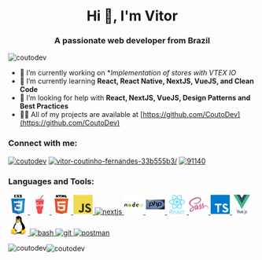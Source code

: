 <h1 align="center">Hi 👋, I'm Vitor</h1>
<h3 align="center">A passionate web developer from Brazil</h3>

<p align="left">
	<img
		src="https://komarev.com/ghpvc/?username=coutodev&label=Profile%20views&color=73499c&style=flat"
		alt="coutodev"
	/>
</p>

  - 🔭 I’m currently working on **Implementation of stores with VTEX IO* 
  - 🌱 I’m currently learning **React, React Native, NextJS, VueJS, and Clean Code** 
  - 🤝 I’m looking for help with **React, NextJS, VueJS, Design Patterns and Best Practices** 
  - 👨‍💻 All of my projects are available at [https://github.com/CoutoDev](https://github.com/CoutoDev)

<h3 align="left">Connect with me:</h3>
<p align="left">
	<a href="https://dev.to/coutodev" target="blank"
		><img
			align="center"
			src="https://cdn.jsdelivr.net/npm/simple-icons@3.0.1/icons/dev-dot-to.svg"
			alt="coutodev"
			height="30"
			width="40"
	/></a>
	<a
		href="https://linkedin.com/in/vitor-coutinho-fernandes-33b555b3/"
		target="blank"
		><img
			align="center"
			src="https://cdn.jsdelivr.net/npm/simple-icons@3.0.1/icons/linkedin.svg"
			alt="vitor-coutinho-fernandes-33b555b3/"
			height="30"
			width="40"
	/></a>
	<a href="https://pt.stackoverflow.com/users/91140" target="blank"
		><img
			align="center"
			src="https://cdn.jsdelivr.net/npm/simple-icons@3.0.1/icons/stackoverflow.svg"
			alt="91140"
			height="30"
			width="40"
	/></a>
</p>

<h3 align="left">Languages and Tools:</h3>
<p align="left">
	<a href="https://www.w3schools.com/css/" target="_blank">
		<img
			src="https://raw.githubusercontent.com/devicons/devicon/master/icons/css3/css3-original-wordmark.svg"
			alt="css3"
			width="40"
			height="40"
		/>
	</a>
	<a href="https://gulpjs.com" target="_blank">
		<img
			src="https://raw.githubusercontent.com/devicons/devicon/master/icons/gulp/gulp-plain.svg"
			alt="gulp"
			width="40"
			height="40"
		/>
	</a>
	<a href="https://www.w3.org/html/" target="_blank">
		<img
			src="https://raw.githubusercontent.com/devicons/devicon/master/icons/html5/html5-original-wordmark.svg"
			alt="html5"
			width="40"
			height="40"
		/>
	</a>
	<a
		href="https://developer.mozilla.org/en-US/docs/Web/JavaScript"
		target="_blank"
	>
		<img
			src="https://raw.githubusercontent.com/devicons/devicon/master/icons/javascript/javascript-original.svg"
			alt="javascript"
			width="40"
			height="40"
		/>
	</a>
	<a href="https://nextjs.org/" target="_blank">
		<img
			src="https://cdn.worldvectorlogo.com/logos/nextjs-3.svg"
			alt="nextjs"
			width="40"
			height="40"
		/>
	</a>
	<a href="https://nodejs.org" target="_blank">
		<img
			src="https://raw.githubusercontent.com/devicons/devicon/master/icons/nodejs/nodejs-original-wordmark.svg"
			alt="nodejs"
			width="40"
			height="40"
		/>
	</a>
	<a href="https://www.php.net" target="_blank">
		<img
			src="https://raw.githubusercontent.com/devicons/devicon/master/icons/php/php-original.svg"
			alt="php"
			width="40"
			height="40"
		/>
	</a>
	<a href="https://reactjs.org/" target="_blank">
		<img
			src="https://raw.githubusercontent.com/devicons/devicon/master/icons/react/react-original-wordmark.svg"
			alt="react"
			width="40"
			height="40"
		/>
	</a>
	<a href="https://sass-lang.com" target="_blank">
		<img
			src="https://raw.githubusercontent.com/devicons/devicon/master/icons/sass/sass-original.svg"
			alt="sass"
			width="40"
			height="40"
		/>
	</a>
	<a href="https://www.typescriptlang.org/" target="_blank">
		<img
			src="https://raw.githubusercontent.com/devicons/devicon/master/icons/typescript/typescript-original.svg"
			alt="typescript"
			width="40"
			height="40"
		/>
	</a>
	<a href="https://vuejs.org/" target="_blank">
		<img
			src="https://raw.githubusercontent.com/devicons/devicon/master/icons/vuejs/vuejs-original-wordmark.svg"
			alt="vuejs"
			width="40"
			height="40"
		/>
	</a>
	<a href="https://www.linux.org/" target="_blank">
		<img
			src="https://raw.githubusercontent.com/devicons/devicon/master/icons/linux/linux-original.svg"
			alt="linux"
			width="40"
			height="40"
		/>
	</a>
	<a href="https://www.gnu.org/software/bash/" target="_blank">
		<img
			src="https://www.vectorlogo.zone/logos/gnu_bash/gnu_bash-icon.svg"
			alt="bash"
			width="40"
			height="40"
		/>
	</a>
	<a href="https://git-scm.com/" target="_blank">
		<img
			src="https://www.vectorlogo.zone/logos/git-scm/git-scm-icon.svg"
			alt="git"
			width="40"
			height="40"
		/>
	</a>
	<a href="https://postman.com" target="_blank">
		<img
			src="https://www.vectorlogo.zone/logos/getpostman/getpostman-icon.svg"
			alt="postman"
			width="40"
			height="40"
		/>
	</a>
</p>

<p>
	<img
		align="left"
		src="https://github-readme-stats.vercel.app/api/top-langs?username=coutodev&show_icons=true&theme=synthwave&locale=en&layout=compact"
		alt="coutodev"
	/>
</p>

<p>
	<img
		align="center"
		src="https://github-readme-stats.vercel.app/api?username=coutodev&show_icons=true&theme=synthwave&title_color=e06ae2&text_color=9058b6&locale=en"
		alt="coutodev"
	/>
</p>
